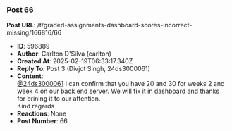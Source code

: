 ### Post 66
**Post URL**: /t/graded-assignments-dashboard-scores-incorrect-missing/166816/66
- **ID**: 596889
- **Author**: Carlton D'Silva (carlton)
- **Created At**: 2025-02-19T06:33:17.340Z
- **Reply To**: Post 3 (Divjot Singh, 24ds3000061)
- **Content**:  
  <a class="mention" href="/u/24ds3000061">@24ds3000061</a> I can confirm that you have 20 and 30 for weeks 2 and week 4 on our back end server. We will fix it in dashboard and thanks for brining it to our attention.<br>
Kind regards
- **Reactions**: None
- **Post Number**: 66


